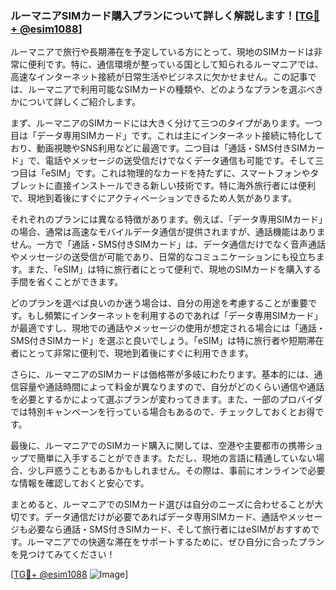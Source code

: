 ### ルーマニアSIMカード購入プランについて詳しく解説します！[[TG💪+ @esim1088](https://t.me/s/esim1088)]

ルーマニアで旅行や長期滞在を予定している方にとって、現地のSIMカードは非常に便利です。特に、通信環境が整っている国として知られるルーマニアでは、高速なインターネット接続が日常生活やビジネスに欠かせません。この記事では、ルーマニアで利用可能なSIMカードの種類や、どのようなプランを選ぶべきかについて詳しくご紹介します。

まず、ルーマニアのSIMカードには大きく分けて三つのタイプがあります。一つ目は「データ専用SIMカード」です。これは主にインターネット接続に特化しており、動画視聴やSNS利用などに最適です。二つ目は「通話・SMS付きSIMカード」で、電話やメッセージの送受信だけでなくデータ通信も可能です。そして三つ目は「eSIM」です。これは物理的なカードを持たずに、スマートフォンやタブレットに直接インストールできる新しい技術です。特に海外旅行者には便利で、現地到着後にすぐにアクティベーションできるため人気があります。

それぞれのプランには異なる特徴があります。例えば、「データ専用SIMカード」の場合、通常は高速なモバイルデータ通信が提供されますが、通話機能はありません。一方で「通話・SMS付きSIMカード」は、データ通信だけでなく音声通話やメッセージの送受信が可能であり、日常的なコミュニケーションにも役立ちます。また、「eSIM」は特に旅行者にとって便利で、現地のSIMカードを購入する手間を省くことができます。

どのプランを選べば良いのか迷う場合は、自分の用途を考慮することが重要です。もし頻繁にインターネットを利用するのであれば「データ専用SIMカード」が最適ですし、現地での通話やメッセージの使用が想定される場合には「通話・SMS付きSIMカード」を選ぶと良いでしょう。「eSIM」は特に旅行者や短期滞在者にとって非常に便利で、現地到着後にすぐに利用できます。

さらに、ルーマニアのSIMカードは価格帯が多岐にわたります。基本的には、通信容量や通話時間によって料金が異なりますので、自分がどのくらい通信や通話を必要とするかによって選ぶプランが変わってきます。また、一部のプロバイダでは特別キャンペーンを行っている場合もあるので、チェックしておくとお得です。

最後に、ルーマニアでのSIMカード購入に関しては、空港や主要都市の携帯ショップで簡単に入手することができます。ただし、現地の言語に精通していない場合、少し戸惑うこともあるかもしれません。その際は、事前にオンラインで必要な情報を確認しておくと安心です。

まとめると、ルーマニアでのSIMカード選びは自分のニーズに合わせることが大切です。データ通信だけが必要であればデータ専用SIMカード、通話やメッセージも必要なら通話・SMS付きSIMカード、そして旅行者にはeSIMがおすすめです。ルーマニアでの快適な滞在をサポートするために、ぜひ自分に合ったプランを見つけてみてください！

[[TG💪+ @esim1088](https://t.me/s/esim1088) ![Image](https://i.postimg.cc/Y0z9fWf4/image.png)]